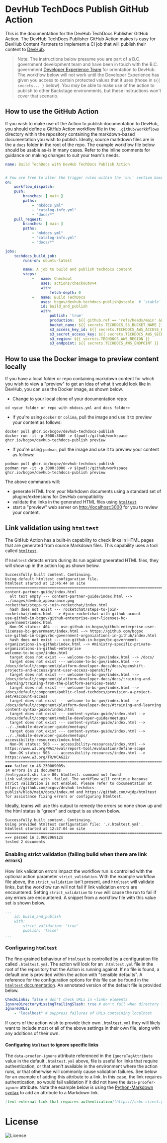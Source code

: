 # DevHub TechDocs Publish GitHub Action

This is the documentation for the DevHub TechDocs Publisher GitHub Action. The DevHub TechDocs Publisher GitHub Action makes is easy for DevHub Content Partners to implement a CI job that will publish their content to [DevHub](https://developer.gov.bc.ca).

> Note: The instructions below presume you are part of a B.C. government development team and have been in touch with the B.C. government [Developer Experience Team](mailto:developer.experience@gov.bc.ca) for orientation to DevHub. The workflow below will not work until the Developer Experience has given you access to certain protected values that it uses (those in `${{ secrets... }` below). You *may* be able to make use of the action to publish to other Backstage environments, but these instructions won't cover that scenario.

## How to use the GitHub Action

If you wish to make use of the Action to publish documentation to DevHub, you should define a GitHub Action workflow file in the `..github/workkflows` directory within the repository containing the markdown-based documentation you wish to publish. Ideally, source markdown files are in the a `docs` folder in the root of the repo. The example workflow file below should be usable as-is in many cases. Refer to the inline comments for guidance on making changes to suit your team's needs.  

```yaml
name: Build TechDocs with DevHub TechDocs Publish Action


# You are free to alter the trigger rules within the `on:` section based on your team's workflow. As-is, the workflow will run on changes to files matching the indicated patterns in `path`  contained in any push to the `main` branch or any pull request targeted at the `main` branch. 
on:
    workflow_dispatch:
    push:
        branches: [ main ]
        paths:
            - "mkdocs.yml"
            - "catalog-info.yml"
            - "docs/*"
    pull_request:
        branches: [ main ]
        paths:
            - "mkdocs.yml"
            - "catalog-info.yml"
            - "docs/*"

jobs:
    techdocs_build_job:
        runs-on: ubuntu-latest

        name: A job to build and publish techdocs content
        steps:
            -   name: Checkout
                uses: actions/checkout@v4
				with:
					fetch-depth: 0
            -   name: Build TechDocs
                uses: bcgov/devhub-techdocs-publish@stable  # `stable` will always get the most stable, working version of the Action. If you are asked or wish to use a specific version, you can update this value as needed.  Note `stable` in this case is a GitHub branch *not* a Docker tag.
                id: build_and_publish
                with:
                    publish: 'true'
                    production:  ${{ github.ref == 'refs/heads/main' && 'true' || 'false' }} # You may also wish change the logic in the `production` flag. This example only pushes to the prod DevHub backend when the changes that triggered the job are in `main` branch 
                    bucket_name: ${{ secrets.TECHDOCS_S3_BUCKET_NAME }}
                    s3_access_key_id: ${{ secrets.TECHDOCS_AWS_ACCESS_KEY_ID }}
                    s3_secret_access_key: ${{ secrets.TECHDOCS_AWS_SECRET_ACCESS_KEY }}
                    s3_region: ${{ secrets.TECHDOCS_AWS_REGION }}
                    s3_endpoint: ${{ secrets.TECHDOCS_AWS_ENDPOINT }}
```

## How to use the Docker image to preview content locally

If you have a local folder or repo containing markdown content for which you wish to view a "preview" to get an idea of what it would look like in DevHub, you can use the Docker image, as shown below.

- Change to your local clone of your documentation repo:

```shell
cd <your folder or repo with mkdocs.yml and docs folder>
```

- If you're using `docker` or `colima`, pull the image and use it to preview your content as follows:

```shell
docker pull ghcr.io/bcgov/devhub-techdocs-publish
docker run -it -p 3000:3000 -v $(pwd):/github/workspace ghcr.io/bcgov/devhub-techdocs-publish preview
```

- If you're using `podman`, pull the image and use it to preview your content as follows:

```shell
podman pull ghcr.io/bcgov/devhub-techdocs-publish
podman run -it -p 3000:3000 -v $(pwd):/github/workspace ghcr.io/bcgov/devhub-techdocs-publish preview
```

The above commands will:

- generate HTML from your Markdown documents using a standard set of plugins/extensions for DevHub compatibility
- validate the links in the generated HTML files using [`htmltest`](#link-validation-using-htmltest)
- start a "preview" web server on [http://localhost:3000](http://localhost:3000) for you to review your content.

## Link validation using `htmltest`

The GitHub Action has a built-in capability to check links in HTML pages that are generated from source Markdown files. This capability uses a tool called [`htmltest`](https://github.com/wjdp/htmltest). 

If `htmltest` detects errors during its run against gneerated HTML files, they will show up in the action log as shown below. 

```
Successfully built content. Continuing.
Using default htmltest configuration file.
htmltest started at 12:46:44 on site
========================================================================
content-partner-guide/index.html
  alt text empty --- content-partner-guide/index.html --> ../images/devhub_appearance.png
rocketchat/steps-to-join-rocketchat/index.html
  hash does not exist --- rocketchat/steps-to-join-rocketchat/index.html --> #join-rocketchat-with-github-acount
use-github-in-bcgov/github-enterprise-user-licenses-bc-government/index.html
  Non-OK status: 404 --- use-github-in-bcgov/github-enterprise-user-licenses-bc-government/index.html --> https://github.com/bcgoc
use-github-in-bcgov/bc-government-organizations-in-github/index.html
  hash does not exist --- use-github-in-bcgov/bc-government-organizations-in-github/index.html --> #ministry-specific-private-organizations-in-github-enterprise
welcome-to-bc-gov/index.html
  target does not exist --- welcome-to-bc-gov/index.html --> /docs/
  target does not exist --- welcome-to-bc-gov/index.html --> /docs/default/component/platform-developer-docs/docs/openshift-projects-and-access/grant-user-access-openshift/
  target does not exist --- welcome-to-bc-gov/index.html --> /docs/default/component/platform-developer-docs/docs/training-and-learning/training-from-the-platform-services-team/
  target does not exist --- welcome-to-bc-gov/index.html --> /docs/default/component/public-cloud-techdocs/provision-a-project-set/#account-access
  target does not exist --- welcome-to-bc-gov/index.html --> /docs/default/component/platform-developer-docs/#training-and-learning
content-syntax-guide/index.html
  target does not exist --- content-syntax-guide/index.html --> /docs/default/component/mobile-developer-guide/meetups/
  target does not exist --- content-syntax-guide/index.html --> ../../mobile-developer-guide/meetups/
  target does not exist --- content-syntax-guide/index.html --> ../../mobile-developer-guide/meetups/
accessibility-resources/index.html
  Non-OK status: 503 --- accessibility-resources/index.html --> https://www.w3.org/WAI/eval/report-tool/evaluation/define-scope
  Non-OK status: 503 --- accessibility-resources/index.html --> https://www.w3.org/TR/WCAG22/
========================================================================
✘✘✘ failed in 46.230009005s
14 errors in 21 documents
/entrypoint.sh: line 80: htmltest: command not found
Link validation with  failed. The workflow will continue because strict validation is not enabled. Please refer to documentation at https://github.com/bcgov/devhub-techdocs-publish/blob/main/docs/index.md and https://github.com/wjdp/htmltest for assistance fixing errors or configuring htmltest.
```

Ideally, teams will use this output to remedy the errors so none show up and the html status is "green" and output is as shown below.

```
Successfully built content. Continuing.
Using provided htmltest configuration file: './.htmltest.yml'.
htmltest started at 12:57:04 on site
========================================================================
✔✔✔ passed in 3.060296912s
tested 2 documents
```

### Enabling strict validation (failing build when there are link errors)

How link validation errors impact the workflow run is controlled with the optional action parameter `strict_validation`. With the example workflow file above, the `strict_validation` isn't present, and `htmltest` will validate links, but the workflow run will not fail if link validation errors are encountered.  Setting `strict_validation` to `true` will cause the run to fail if any errors are encountered.  A snippet from a workflow file with this value set is shown below.

```yaml
...
	id: build_and_publish
	with:
		strict_validation: 'true'
		publish: 'false'
...
```

### Configuring `htmltest`

The fine-grained behaviour of `htmltest` is controlled by a configuration file called `.htmltest.yml`. The action will look for an `.htmltest.yml` file in the root of the repository that the Action is running against. If no file is found, a default one is provided within the action with "sensible defaults". A reference for the configuration options for this file can be found in the [`htmltest` documentation](https://github.com/wjdp/htmltest). An annotated version of the default file is provided below.

```yaml
CheckLinks: false # don't check URLs in <link> elements
IgnoreDirectoryMissingTrailingSlash: true # don't fail when directory links don't have a trailing slash - techdocs generates a lot of valid links that would cause this check to fail
IgnoreURLs:
    - "localhost" # suppress failures of URLs containing localhost
```

If users of the action wish to provide their own `.htmltest.yml` they will likely want to include most or all of the above settings in their own file, along with any additions of their own.

#### Configuring `htmltest` to ignore specific links 

The `data-proofer-ignore` attribute referenced in the `IgnoreTagAttribute` value in the default `.htmltest.yml` above, file is useful for links that require authentication, or that aren't available in the environment where the action runs, or that otherwise will commonly cause validation failures. See below for an example of adding this attribute to a link. In this case, the link requires authentication, so would fail validation if it did not have the `data-proofer-ignore` attribute. Note the example below is using the [Python-Markdown syntax](https://python-markdown.github.io/extensions/attr_list/) to add an attribute to a Markdown link.

 ```markdown
 [text external link that requires authentication](https://ssbc-client.gov.bc.ca/services/AppHosting/base.htm#databackup){:data-proofer-ignore}
 ```

# License

![License](https://img.shields.io/badge/License-Apache%202.0-blue.svg)

